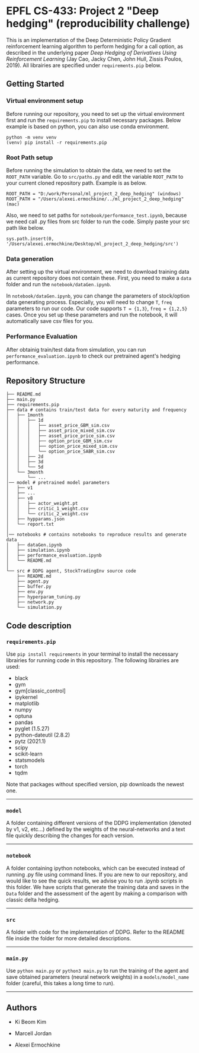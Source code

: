 # EPFL CS-433: Project 2 "Deep hedging" (reproducibility challenge)

This is an implementation of the Deep Deterministic Policy Gradient reinforcement learning algorithm to perform hedging for a call option, as described in the underlying paper _Deep Hedging of Derivatives Using Reinforcement Learning_ (Jay Cao, Jacky Chen, John Hull, Zissis Poulos, 2019). All librairies are specified under `requirements.pip` below.

## Getting Started

### Virtual environment setup

Before running our repository, you need to set up the virtual environment first and run the `requirements.pip` to install necessary packages. Below example is based on python, you can also use conda environment.

```
python -m venv venv
(venv) pip install -r requirements.pip
```

### Root Path setup

Before running the simulation to obtain the data, we need to set the `ROOT_PATH` variable. Go to `src/paths.py` and edit the variable `ROOT_PATH` to your current cloned repository path. Example is as below.

```
ROOT_PATH = "D:/work/Personal/ml_project_2_deep_hedging" (windows)
ROOT_PATH = "/Users/alexei.ermochkine/../ml_project_2_deep_hedging" (mac)
```

Also, we need to set paths for `notebook/performance_test.ipynb`, because we need call .py files from src folder to run the code. Simply paste your src path like below.

```
sys.path.insert(0, '/Users/alexei.ermochkine/Desktop/ml_project_2_deep_hedging/src')
```

### Data generation

After setting up the virtual environment, we need to download training data as current repository does not contain these. First, you need to make a `data` folder and run the `notebook/dataGen.ipynb`.

In `notebook/dataGen.ipynb`, you can change the parameters of stock/option data generating process. Especially, you will need to change `T`, `freq` parameters to run our code. Our code supports `T = {1,3}`, `freq = {1,2,5}` cases. Once you set up these parameters and run the notebook, it will automatically save csv files for you.

### Performance Evaluation

After obtainig train/test data from simulation, you can run `performance_evaluation.ipynb` to check our pretrained agent's hedging performance.

## Repository Structure

```
├── README.md
├── main.py
├── requirements.pip
├── data # contains train/test data for every maturity and frequency
│   ├── 1month
│   │   ├── 1d
│   │   │   ├── asset_price_GBM_sim.csv
│   │   │   ├── asset_price_mixed_sim.csv
│   │   │   ├── asset_price_price_sim.csv
│   │   │   ├── option_price_GBM_sim.csv
│   │   │   ├── option_price_mixed_sim.csv
│   │   │   └── option_price_SABR_sim.csv
│   │   ├── 2d
│   │   ├── 3d
│   │   └── 5d
│   └── 3month
│       └── ...
│── model # pretrained model parameters
│   ├── v1
│   ├── ...
│   ├── v8
│   │   ├── actor_weight.pt
│   │   ├── critic_1_weight.csv
│   │   └── critic_2_weight.csv
│   ├── hypparams.json
│   └── report.txt
│
│── notebooks # contains notebooks to reproduce results and generate data
│   ├── dataGen.ipynb
│   ├── simulation.ipynb
│   ├── performance_evaluation.ipynb
│   └── README.md
│
└── src # DDPG agent, StockTradingEnv source code
    ├── README.md
    ├── agent.py
    ├── buffer.py
    ├── env.py
    ├── hyperparam_tuning.py
    ├── network.py
    └── simulation.py
```

## Code description

### `requirements.pip`

Use `pip install requirements` in your terminal to install the necessary librairies for running code in this repository. The following librairies are used:

- black
- gym
- gym[classic_control]
- ipykernel
- matplotlib
- numpy
- optuna
- pandas
- pyglet (1.5.27)
- python-dateutil (2.8.2)
- pytz (2021.1)
- scipy
- scikit-learn
- statsmodels
- torch
- tqdm

Note that packages without specified version, pip downloads the newest one.

---

### `model`

A folder containing different versions of the DDPG implementation (denoted by v1, v2, etc...) defined by the weights of the neural-networks and a text file quickly describing the changes for each version.

---

### `notebook`

A folder containing ipython notebooks, which can be executed instead of running .py file using command lines. If you are new to our repository, and would like to see the quick results, we advise you to run .ipynb scripts in this folder. We have scripts that generate the training data and saves in the `Data` folder and the assessment of the agent by making a comparison with classic delta hedging.

---

### `src`

A folder with code for the implementation of DDPG. Refer to the README file inside the folder for more detailed descriptions.

---

### `main.py`

Use `python main.py` or `python3 main.py` to run the training of the agent and save obtained parameters (neural network weights) in a `models/model_name` folder (careful, this takes a long time to run).

---

## Authors

- Ki Beom Kim

- Marcell Jordan

- Alexei Ermochkine
